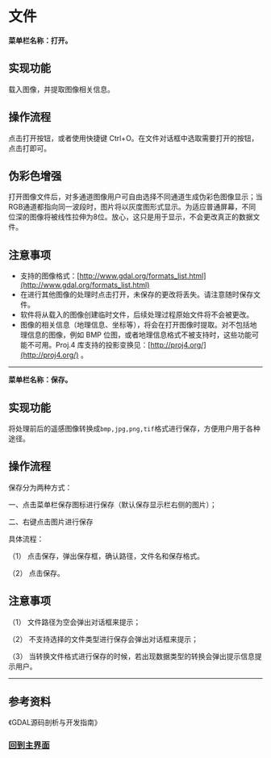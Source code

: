 # 文件

**菜单栏名称：打开。**

## 实现功能

载入图像，并提取图像相关信息。

## 操作流程

点击打开按钮，或者使用快捷键 Ctrl+O。在文件对话框中选取需要打开的按钮，点击打即可。

## 伪彩色增强

打开图像文件后，对多通道图像用户可自由选择不同通道生成伪彩色图像显示；当RGB通道都指向同一波段时，图片将以灰度图形式显示。为适应普通屏幕，不同位深的图像将被线性拉伸为8位。放心，这只是用于显示，不会更改真正的数据文件。

## 注意事项

* 支持的图像格式：[http://www.gdal.org/formats_list.html](http://www.gdal.org/formats_list.html)
* 在进行其他图像的处理时点击打开，未保存的更改将丢失。请注意随时保存文件。
* 软件将从载入的图像创建临时文件，后续处理过程原始文件将不会被更改。
* 图像的相关信息（地理信息、坐标等），将会在打开图像时提取。对不包括地理信息的图像，例如 BMP 位图，或者地理信息格式不被支持时，这些功能可能不可用。Proj.4 库支持的投影变换见：[http://proj4.org/](http://proj4.org/) 。

------

**菜单栏名称：保存。**

## 实现功能

将处理前后的遥感图像转换成`bmp,jpg,png,tif`格式进行保存，方便用户用于各种途径。

## 操作流程

保存分为两种方式：

一、点击菜单栏保存图标进行保存（默认保存显示栏右侧的图片）；

二、右键点击图片进行保存

具体流程：

（1） 点击保存，弹出保存框，确认路径，文件名和保存格式。

（2） 点击保存。

## 注意事项

（1） 文件路径为空会弹出对话框来提示；

（2） 不支持选择的文件类型进行保存会弹出对话框来提示；

（3） 当转换文件格式进行保存的时候，若出现数据类型的转换会弹出提示信息提示用户。

------

## 参考资料

《GDAL源码剖析与开发指南》



### **[回到主界面](https://imlan.cn/simplers/)**
